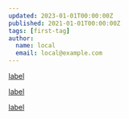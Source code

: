 ```yaml
---
updated: 2023-01-01T00:00:00Z
published: 2021-01-01T00:00:00Z
tags: [first-tag]
author:
  name: local
  email: local@example.com
---
```


[label](node:two)

[label](two)

[](node:two)

[](two)

[label]()

[]()

